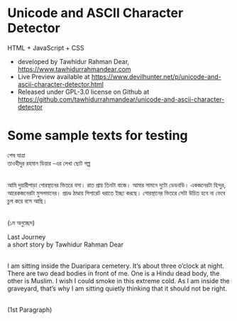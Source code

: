# Unicode and ASCII Character Detector <br>
HTML + JavaScript + CSS <br>
* developed by Tawhidur Rahman Dear, https://www.tawhidurrahmandear.com <br>
* Live Preview available at https://www.devilhunter.net/p/unicode-and-ascii-character-detector.html <br>
* Released under GPL-3.0 license on Github at https://github.com/tawhidurrahmandear/unicode-and-ascii-character-detector 


# Some sample texts for testing <br>

শেষ যাত্রা  <br>
তাওহীদুর রহমান ডিয়ার -এর লেখা ছোট গল্প  <br> <br>

আমি দুয়ারীপাড়া গোরস্থানের ভিতরে বসা। রাত প্রায় তিনটা বাজে। আমার সামনে দুটো ডেডবডি। একজনেরটা হিন্দুর, আরেকজনেরটা মুসলমানের। প্রচণ্ড ঠাণ্ডায় সিগারেট ধরাতে ইচ্ছা করছে। গোরস্থানের ভিতরে সেটা উচিত হবে না ভেবে চুপ করে বসে আছি।  <br> <br>

(১ম অনুচ্ছেদ)  <br>

Last Journey  <br>
a short story by Tawhidur Rahman Dear  <br> <br>

I am sitting inside the Duaripara cemetery. It’s about three o’clock at night. There are two dead bodies in front of me. One is a Hindu dead body, the other is Muslim. I wish I could smoke in this extreme cold. As I am inside the graveyard, that’s why I am sitting quietly thinking that it should not be right.  <br> <br>

(1st Paragraph)

